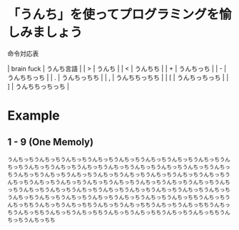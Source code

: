 # 「うんち」を使ってプログラミングを愉しみましょう

命令対応表

| brain fuck | うんち言語 |
| > | うんち |
| < | うんちち |
| + | うんちっち |
| - | うんちちっち |
| . | うんちっちち |
| , | うんちちっちち |
| [ | うんちっちっち |
| ] | うんちちっちっち |

# Example

## 1 - 9 (One Memoly)
```
うんちっちうんちっちうんちっちうんちっちうんちっちうんちっちうんちっちうんちっちうんちっちうんちっちうんちっちうんちっちうんちっちうんちっちうんちっちうんちっちうんちっちうんちっちうんちっちうんちっちうんちっちうんちっちうんちっちうんちっちうんちっちうんちっちうんちっちうんちっちうんちっちうんちっちうんちっちうんちっちうんちっちうんちっちうんちっちうんちっちうんちっちうんちっちうんちっちうんちっちうんちっちうんちっちうんちっちうんちっちうんちっちうんちっちうんちっちうんちっちうんちっちちうんちっちうんちっちちうんちっちうんちっちちうんちっちうんちっちちうんちっちうんちっちちうんちっちうんちっちちうんちっちうんちっちちうんちっちうんちっちちうんちっちうんちっちちうんちっちうんちっちち
```

